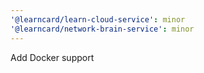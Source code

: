 ```yaml
---
'@learncard/learn-cloud-service': minor
'@learncard/network-brain-service': minor
---
```


Add Docker support

